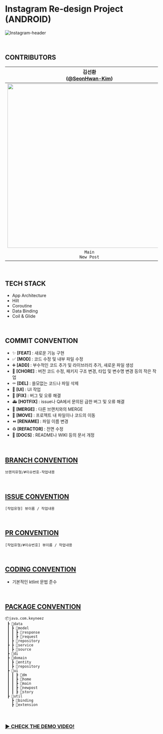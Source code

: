 # Instagram Re-design Project (ANDROID)
![Instagram-header](https://github.com/CDS-Mobile1/CDS-Instagram-Android/assets/70993562/b2b97dda-7ac5-439d-82ac-ddd63144edf0)

<br>

## CONTRIBUTORS
| 김선환<br/>([@SeonHwan-Kim](https://github.com/SeonHwan-Kim)) | 박민주<br/>([@minju1459](https://github.com/minju1459)) | 전채연<br/>([@b1urrrr](https://github.com/b1urrrr)) |
| :---: | :---: | :---: |
| <img width="540" src="https://avatars.githubusercontent.com/u/96679633?v=4"/> | <img width="540" src="https://avatars.githubusercontent.com/u/76741702?v=4"/> | <img width="540" src="https://avatars.githubusercontent.com/u/70993562?v=4"/> |
| `Main`<br/>`New Post` | `DM` | `Story` |
<br>

## TECH STACK
- App Architecture
- Hilt
- Coroutine
- Data Binding
- Coil & Glide
<br>

## COMMIT CONVENTION
- ✨ **[FEAT]** : 새로운 기능 구현
- ✅ **[MOD]** : 코드 수정 및 내부 파일 수정
- ➕ **[ADD]** : 부수적인 코드 추가 및 라이브러리 추가, 새로운 파일 생성
- 🎀 **[CHORE]** : 버전 코드 수정, 패키지 구조 변경, 타입 및 변수명 변경 등의 작은 작업
- ⚰️ **[DEL]** : 쓸모없는 코드나 파일 삭제
- 💄 **[UI]** : UI 작업
- 🔨 **[FIX]** : 버그 및 오류 해결
- 🚑️ **[HOTFIX]** : issue나 QA에서 문의된 급한 버그 및 오류 해결
- 🔀 **[MERGE]** : 다른 브랜치와의 MERGE
- 🚚 **[MOVE]** : 프로젝트 내 파일이나 코드의 이동
- ⏪️ **[RENAME]** : 파일 이름 변경
- ♻️ **[REFACTOR]** : 전면 수정
- 📝 **[DOCS]** : README나 WIKI 등의 문서 개정
<br>

## [BRANCH CONVENTION](https://www.notion.so/go-sopt/Branch-Convention-c888232adf2b4dec81a4995689619744)
```
브랜치유형/#이슈번호-작업내용
```
<br>

## [ISSUE CONVENTION](https://www.notion.so/go-sopt/Github-Convention-d8269c819fed4aea868e6c5e4e7abdec?pvs=4#5bc51a1fa76f4d3790305d3af25e013c)
```
[작업유형] 뷰이름 / 작업내용
```
<br>

## [PR CONVENTION](https://www.notion.so/go-sopt/Github-Convention-d8269c819fed4aea868e6c5e4e7abdec?pvs=4#0be1be41c4204520b17f97fef4e78261)
```
[작업유형/#이슈번호] 뷰이름 / 작업내용
```
<br>

## [CODING CONVENTION](https://www.notion.so/go-sopt/0c8c155561584ebe925339bfcccb2c51?v=7affe6c792ce4b2eb74e827e88ffa7e7)
- 기본적인 ktlint 문법 준수
<br>

## [PACKAGE CONVENTION](https://www.notion.so/go-sopt/Package-Convention-a4efaba8cf494d9d8d4104519995d885)
```
📦java.com.keyneez 
 ┣ 📂data
 ┃ ┣ 📂model
 ┃ ┃ ┣ 📂response
 ┃ ┃ ┣ 📂request
 ┃ ┣ 📂repository
 ┣ ┣ 📂service
 ┃ ┣ 📂source
 ┣ 📁di
 ┣ 📂domain
 ┃ ┣ 📂entity
 ┃ ┣ 📂repository
 ┣ 📂ui
 ┃ ┃ ┣ 📂dm
 ┃ ┃ ┣ 📂home
 ┃ ┃ ┣ 📂main
 ┃ ┃ ┣ 📂newpost
 ┃ ┃ ┣ 📂story
 ┣ 📁util
   ┣ 📂binding
   ┣ 📂extension
```
<br>

### [▶ CHECK THE DEMO VIDEO!](https://drive.google.com/file/d/1B9XvQZRN7R1qh3Qe7D9GeHvu9YcFtH7L/view?usp=sharing)

<br>
